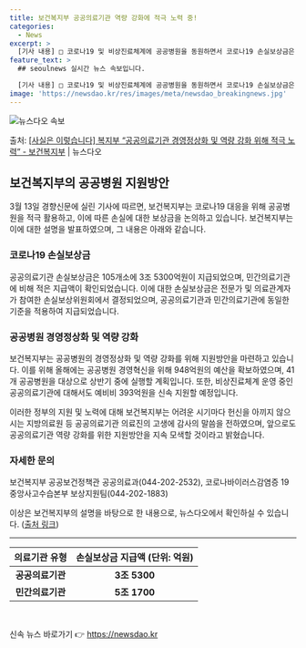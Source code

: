 ```yaml
---
title: 보건복지부 공공의료기관 역량 강화에 적극 노력 중!
categories:
  - News
excerpt: >
  [기사 내용] □ 코로나19 및 비상진료체계에 공공병원을 동원하면서 코로나19 손실보상금은 민간 보다 적게 …
feature_text: >
  ## seoulnews 실시간 뉴스 속보입니다.

  [기사 내용] □ 코로나19 및 비상진료체계에 공공병원을 동원하면서 코로나19 손실보상금은 민간 보다 적게 …
image: 'https://newsdao.kr/res/images/meta/newsdao_breakingnews.jpg'
---
```


![뉴스다오 속보](https://newsdao.kr/res/images/meta/newsdao_breakingnews.jpg)

<p>출처: <a href="https://newsdao.kr/3334" rel="dofollow">[사실은 이렇습니다] 복지부 “공공의료기관 경영정상화 및 역량 강화 위해 적극 노력” - 보건복지부</a> | 뉴스다오</p>

<h2 data-ke-size="size26">보건복지부의 공공병원 지원방안</h2>

<p data-ke-size="size16">3월 13일 경향신문에 실린 기사에 따르면, 보건복지부는 코로나19 대응을 위해 공공병원을 적극 활용하고, 이에 따른 손실에 대한 보상금을 논의하고 있습니다. 보건복지부는 이에 대한 설명을 발표하였으며, 그 내용은 아래와 같습니다.</p>

<h3>코로나19 손실보상금</h3>
<p data-ke-size="size16">공공의료기관 손실보상금은 105개소에 3조 5300억원이 지급되었으며, 민간의료기관에 비해 적은 지급액이 확인되었습니다. 이에 대한 손실보상금은 전문가 및 의료관계자가 참여한 손실보상위원회에서 결정되었으며, 공공의료기관과 민간의료기관에 동일한 기준을 적용하여 지급되었습니다.</p>

<h3>공공병원 경영정상화 및 역량 강화</h3>
<p data-ke-size="size16">보건복지부는 공공병원의 경영정상화 및 역량 강화를 위해 지원방안을 마련하고 있습니다. 이를 위해 올해에는 공공병원 경영혁신을 위해 948억원의 예산을 확보하였으며, 41개 공공병원을 대상으로 상반기 중에 실행할 계획입니다. 또한, 비상진료체계 운영 중인 공공의료기관에 대해서도 예비비 393억원을 신속 지원할 예정입니다.</p>

<p data-ke-size="size16">이러한 정부의 지원 및 노력에 대해 보건복지부는 어려운 시기마다 헌신을 아끼지 않으시는 지방의료원 등 공공의료기관 의료진의 고생에 감사의 말씀을 전하였으며, 앞으로도 공공의료기관 역량 강화를 위한 지원방안을 지속 모색할 것이라고 밝혔습니다.</p>

<h3>자세한 문의</h3>
<p data-ke-size="size16">보건복지부 공공보건정책관 공공의료과(044-202-2532), 코로나바이러스감염증 19 중앙사고수습본부 보상지원팀(044-202-1883)</p>

<p data-ke-size="size16">이상은 보건복지부의 설명을 바탕으로 한 내용으로, 뉴스다오에서 확인하실 수 있습니다. (<a href="https://newsdao.kr/3334">출처 링크</a>)</p>
<hr>

<table>
  <thead>
    <tr>
      <th style="text-align: center;">의료기관 유형</th>
      <th style="text-align: center;">손실보상금 지급액 (단위: 억원)</th>
    </tr>
  </thead>
  <tbody>
    <tr>
      <td style="text-align: center;"><b>공공의료기관</b></td>
      <td style="text-align: center;"><b>3조 5300</b></td>
    </tr>
    <tr>
      <td style="text-align: center;"><b>민간의료기관</b></td>
      <td style="text-align: center;"><b>5조 1700</b></td>
    </tr>
  </tbody>
</table>

<p data-ke-size="size16">&nbsp;</p>
 

신속 뉴스 바로가기 👉 <a href="https://newsdao.kr" rel="dofollow">https://newsdao.kr</a>


